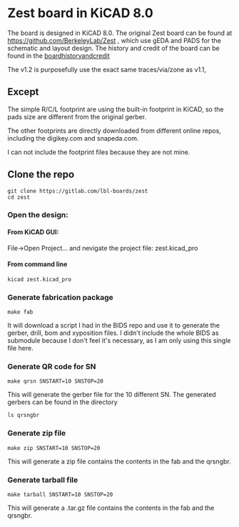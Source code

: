 # Zest board in KiCAD 8.0
The board is designed in KiCAD 8.0. 
The original Zest board can be found at https://github.com/BerkeleyLab/Zest , which use gEDA and PADS for the schematic and layout design. 
The history and credit of the board can be found in the [boardhistoryandcredit](./boardhistoryandcredit)

The v1.2 is purposefully use the exact same traces/via/zone as v1.1,
## Except

The simple R/C/L footprint are using the built-in footprint in KiCAD, so the pads size are different from the original gerber.

The other footprints are directly downloaded from different online repos, including the digikey.com and snapeda.com. 

I can not include the footprint files because they are not mine.

## Clone the repo
```
git clone https://gitlab.com/lbl-boards/zest
cd zest
```

### Open the design: 
#### From KiCAD GUI:
File->Open Project...
and nevigate the project file: zest.kicad_pro 
#### From command line
`kicad zest.kicad_pro`

### Generate fabrication package
`make fab`

It will download a script I had in the BIDS repo and use it to generate the gerber, drill, bom and xyposition files. I didn't include the whole BIDS as submodule because I don't feel it's necessary, as I am only using this single file here. 

### Generate QR code for SN 

`make qrsn SNSTART=10 SNSTOP=20`

This will generate the gerber file for the 10 different SN. The generated gerbers can be found in the directory 

`ls qrsngbr`

### Generate zip file
`make zip SNSTART=10 SNSTOP=20`

This will generate a zip file contains the contents in the fab and the qrsngbr. 

### Generate tarball file
`make tarball SNSTART=10 SNSTOP=20`

This will generate a .tar.gz file contains the contents in the fab and the qrsngbr. 